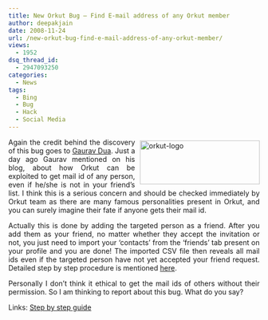 ```yaml
---
title: New Orkut Bug – Find E-mail address of any Orkut member
author: deepakjain
date: 2008-11-24
url: /new-orkut-bug-find-e-mail-address-of-any-orkut-member/
views:
  - 1952
dsq_thread_id:
  - 2947093250
categories:
  - News
tags:
  - Bing
  - Bug
  - Hack
  - Social Media
---
```

<p align="justify">
  <img class="wp-image-51165" style="border-right: 0px;border-top: 0px;margin: 5px 0px 0px 10px;border-left: 0px;border-bottom: 0px" height="88" alt="orkut-logo" src="http://cdn.devilsworkshop.org/files/2008/11/orkut-logo2.jpg" width="240" align="right" border="0" /> Again the credit behind the discovery of this bug goes to <a href="http://www.orkutplus.net" onclick="_gaq.push(['_trackEvent', 'outbound-article', 'http://www.orkutplus.net', 'Gaurav Dua']);" >Gaurav Dua</a>. Just a day ago Gaurav mentioned on his blog, about how Orkut can be exploited to get mail id of any person, even if he/she is not in your friend&#8217;s list. I think this is a serious concern and should be checked immediately by Orkut team as there are many famous personalities present in Orkut, and you can surely imagine their fate if anyone gets their mail id.
</p>

<p align="justify">
  Actually this is done by adding the targeted person as a friend. After you add them as your friend, no matter whether they accept the invitation or not, you just need to import your &#8216;contacts&#8217; from the &#8216;friends&#8217; tab present on your profile and you are done! The imported CSV file then reveals all mail ids even if the targeted person have not yet accepted your friend request. Detailed step by step procedure is mentioned <a href="http://www.orkutplus.net/2008/11/hack-know-email-of-any-orkut-member.html" onclick="_gaq.push(['_trackEvent', 'outbound-article', 'http://www.orkutplus.net/2008/11/hack-know-email-of-any-orkut-member.html', 'here']);" >here</a>.
</p>

<p align="justify">
  Personally I don&#8217;t think it ethical to get the mail ids of others without their permission. So I am thinking to report about this bug. What do you say?
</p>

<p align="justify">
  Links: <a href="http://www.orkutplus.net/2008/11/hack-know-email-of-any-orkut-member.html" onclick="_gaq.push(['_trackEvent', 'outbound-article', 'http://www.orkutplus.net/2008/11/hack-know-email-of-any-orkut-member.html', 'Step by step guide']);" >Step by step guide</a>
</p>

<p align="justify">
